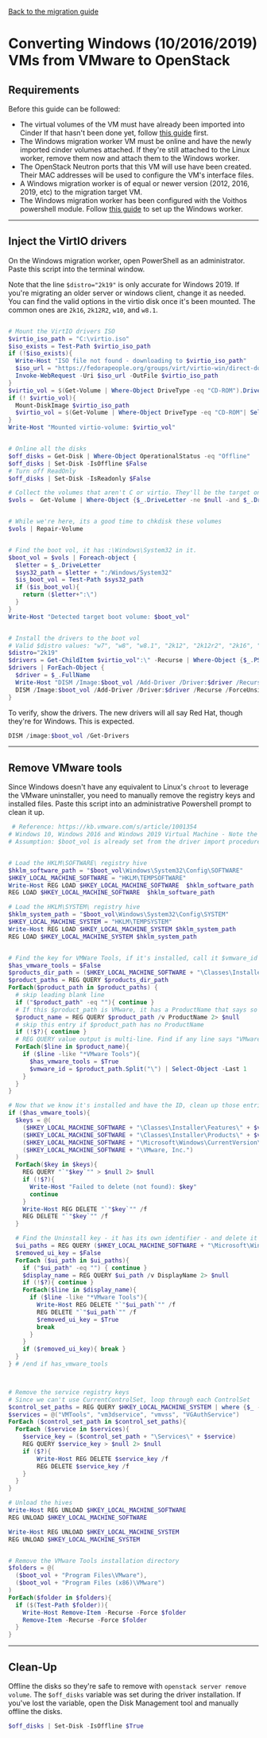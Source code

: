 [Back to the migration guide](/vmware-migration.html)


# Converting Windows (10/2016/2019) VMs from VMware to OpenStack

## Requirements


Before this guide can be followed:

 - The virtual volumes of the VM must have already been imported into Cinder
   If that hasn't been done yet, follow [this guide](/vmware-migration.html) first.
 - The Windows migration worker VM must be online and have the newly imported cinder volumes
   attached. If they're still attached to the Linux worker, remove them now and attach them to the
   Windows worker.
 - The OpenStack Neutron ports that this VM will use have been created.
   Their MAC addresses will be used to configure the VM's interface files.
 - A Windows migration worker is of equal or newer version (2012, 2016, 2019, etc) to the migration
   target VM.
 - The Windows migration worker has been configured with the Voithos powershell module.
   Follow [this guide]() to set up the Windows worker.


---



## Inject the VirtIO drivers

On the Windows migration worker, open PowerShell as an administrator. Paste this script into the
terminal window.

Note that the line `$distro="2k19"` is only accurate for Windows 2019. If you're migrating an older
server or windows client, change it as needed. You can find the valid options in the virtio disk
once it's been mounted. The common ones are `2k16`, `2k12R2`, `w10`, and `w8.1`.

```ps1

# Mount the VirtIO drivers ISO
$virtio_iso_path = "C:\virtio.iso"
$iso_exists = Test-Path $virtio_iso_path
if (!$iso_exists){
  Write-Host "ISO file not found - downloading to $virtio_iso_path"
  $iso_url = "https://fedorapeople.org/groups/virt/virtio-win/direct-downloads/stable-virtio/virtio-win.iso"
  Invoke-WebRequest -Uri $iso_url -OutFile $virtio_iso_path
}
$virtio_vol = $(Get-Volume | Where-Object DriveType -eq "CD-ROM").DriveLetter
if (! $virtio_vol){
  Mount-DiskImage $virtio_iso_path
  $virtio_vol = $(Get-Volume | Where-Object DriveType -eq "CD-ROM"| Select-Object -last 1).DriveLetter
}
Write-Host "Mounted virtio-volume: $virtio_vol"


# Online all the disks
$off_disks = Get-Disk | Where-Object OperationalStatus -eq "Offline"
$off_disks | Set-Disk -IsOffline $False
# Turn off ReadOnly
$off_disks | Set-Disk -IsReadonly $False

# Collect the volumes that aren't C or virtio. They'll be the target ones we're migrating
$vols =  Get-Volume | Where-Object {$_.DriveLetter -ne $null -and $_.DriveLetter -ne "C" -and $_.DriveType -ne "CD-ROM"}


# While we're here, its a good time to chkdisk these volumes
$vols | Repair-Volume


# Find the boot vol, it has :\Windows\System32 in it.
$boot_vol = $vols | Foreach-object {
  $letter = $_.DriveLetter
  $sys32_path = $letter + ":/Windows/System32"
  $is_boot_vol = Test-Path $sys32_path
  if ($is_boot_vol){
    return ($letter+":\")
  }
}
Write-Host "Detected target boot volume: $boot_vol"


# Install the drivers to the boot vol
# Valid $distro values: "w7", "w8", "w8.1", "2k12", "2k12r2", "2k16", "2k19"
$distro="2k19"
$drivers = Get-ChildItem $virtio_vol":\" -Recurse | Where-Object {$_.PSIsContainer -eq $true -and $_.Name -eq "amd64" -and $_.Parent.Name -eq $distro}
$drivers | ForEach-Object {
  $driver = $_.FullName
  Write-Host "DISM /Image:$boot_vol /Add-Driver /Driver:$driver /Recurse /ForceUnsigned"
  DISM /Image:$boot_vol /Add-Driver /Driver:$driver /Recurse /ForceUnsigned
}


```

To verify, show the drivers.
The new drivers will all say Red Hat, though they're for Windows. This is expected.

```ps1
DISM /image:$boot_vol /Get-Drivers
```


---


## Remove VMware tools

Since Windows doesn't have any equivalent to Linux's `chroot` to leverage the VMware uninstaller,
you need to manually remove the registry keys and installed files. Paste this script into an
administrative Powershell prompt to clean it up.

```ps1
 # Reference: https://kb.vmware.com/s/article/1001354
# Windows 10, Windows 2016 and Windows 2019 Virtual Machine - Note the vmware ID they use is invalid
# Assumption: $boot_vol is already set from the driver import procedure. Format: "E:\"


# Load the HKLM\SOFTWARE\ registry hive
$hklm_software_path = "$boot_vol\Windows\System32\Config\SOFTWARE"
$HKEY_LOCAL_MACHINE_SOFTWARE = "HKLM\TEMPSOFTWARE"
Write-Host REG LOAD $HKEY_LOCAL_MACHINE_SOFTWARE  $hklm_software_path
REG LOAD $HKEY_LOCAL_MACHINE_SOFTWARE  $hklm_software_path

# Load the HKLM\SYSTEM\ registry hive
$hklm_system_path = "$boot_vol\Windows\System32\Config\SYSTEM"
$HKEY_LOCAL_MACHINE_SYSTEM = "HKLM\TEMPSYSTEM"
Write-Host REG LOAD $HKEY_LOCAL_MACHINE_SYSTEM $hklm_system_path
REG LOAD $HKEY_LOCAL_MACHINE_SYSTEM $hklm_system_path


# Find the key for VMWare Tools, if it's installed, call it $vmware_id
$has_vmware_tools = $False
$products_dir_path = ($HKEY_LOCAL_MACHINE_SOFTWARE + "\Classes\Installer\Products\")
$product_paths = REG QUERY $products_dir_path
ForEach($product_path in $product_paths) {
  # skip leading blank line
  if ("$product_path" -eq ""){ continue }
  # If this $product_path is VMware, it has a ProductName that says so
  $product_name = REG QUERY $product_path /v ProductName 2> $null
  # skip this entry if $product_path has no ProductName
  if (!$?){ continue }
  # REG QUERY value output is multi-line. Find if any line says "VMware Tools"
  ForEach($line in $product_name){
    if ($line -like "*VMware Tools"){
      $has_vmware_tools = $True
      $vmware_id = $product_path.Split("\") | Select-Object -Last 1
    }
  }
}

# Now that we know it's installed and have the ID, clean up those entries
if ($has_vmware_tools){
  $keys = @(
    ($HKEY_LOCAL_MACHINE_SOFTWARE + "\Classes\Installer\Features\" + $vmware_id),
    ($HKEY_LOCAL_MACHINE_SOFTWARE + "\Classes\Installer\Products\" + $vmware_id),
    ($HKEY_LOCAL_MACHINE_SOFTWARE + "\Microsoft\Windows\CurrentVersion\Installer\UserData\S-1-5-18\Products\" + $vmware_id),
    ($HKEY_LOCAL_MACHINE_SOFTWARE + "\VMware, Inc.")
  )
  ForEach($key in $keys){
    REG QUERY "`"$key`"" > $null 2> $null
    if (!$?){
      Write-Host "Failed to delete (not found): $key"
      continue
    }
    Write-Host REG DELETE "`"$key`"" /f
    REG DELETE "`"$key`"" /f
  }

  # Find the Uninstall key - it has its own identifier - and delete it
  $ui_paths = REG QUERY ($HKEY_LOCAL_MACHINE_SOFTWARE + "\Microsoft\Windows\CurrentVersion\Uninstall")
  $removed_ui_key = $False
  ForEach ($ui_path in $ui_paths){
    if ("$ui_path" -eq "") { continue }
    $display_name = REG QUERY $ui_path /v DisplayName 2> $null
    if (!$?){ continue }
    ForEach($line in $display_name){
      if ($line -like "*VMware Tools"){
        Write-Host REG DELETE "`"$ui_path`"" /f
        REG DELETE "`"$ui_path`"" /f
        $removed_ui_key = $True
        break
      }
    }
    if ($removed_ui_key){ break }
  }
} # /end if has_vmware_tools



# Remove the service registry keys
# Since we can't use CurrentControlSet, loop through each ControlSet
$control_set_paths = REG QUERY $HKEY_LOCAL_MACHINE_SYSTEM | where {$_ -like "*ControlSet*"}
$services = @("VMTools", "vm3dservice", "vmvss", "VGAuthService")
ForEach ($control_set_path in $control_set_paths){
  ForEach ($service in $services){
    $service_key = ($control_set_path + "\Services\" + $service)
    REG QUERY $service_key > $null 2> $null
    if ($?){
        Write-Host REG DELETE $service_key /f
        REG DELETE $service_key /f
    }
  }
}

# Unload the hives
Write-Host REG UNLOAD $HKEY_LOCAL_MACHINE_SOFTWARE
REG UNLOAD $HKEY_LOCAL_MACHINE_SOFTWARE

Write-Host REG UNLOAD $HKEY_LOCAL_MACHINE_SYSTEM
REG UNLOAD $HKEY_LOCAL_MACHINE_SYSTEM


# Remove the VMware Tools installation directory
$folders = @(
  ($boot_vol + "Program Files\VMware"),
  ($boot_vol + "Program Files (x86)\VMware")
)
ForEach($folder in $folders){
  if ($(Test-Path $folder)){
    Write-Host Remove-Item -Recurse -Force $folder
    Remove-Item -Recurse -Force $folder
  }
}

```

---
## Clean-Up


Offline the disks so they're safe to remove with `openstack server remove volume`.
The `$off_disks` variable  was set during the driver installation. If you've lost the variable,
open the Disk Management tool and manually offline the disks.

```ps1
$off_disks | Set-Disk -IsOffline $True
```







